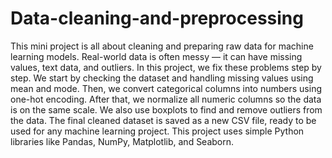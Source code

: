 # Data-cleaning-and-preprocessing
This mini project is all about cleaning and preparing raw data for machine learning models. Real-world data is often messy — it can have missing values, text data, and outliers. In this project, we fix these problems step by step.
We start by checking the dataset and handling missing values using mean and mode. Then, we convert categorical columns into numbers using one-hot encoding. After that, we normalize all numeric columns so the data is on the same scale. We also use boxplots to find and remove outliers from the data.
The final cleaned dataset is saved as a new CSV file, ready to be used for any machine learning project. This project uses simple Python libraries like Pandas, NumPy, Matplotlib, and Seaborn.
